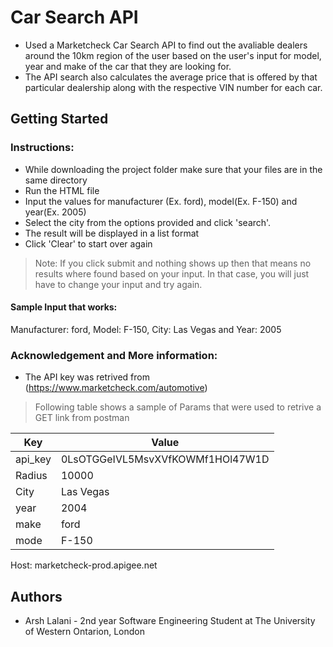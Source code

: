 # Car Search API 
* Used a Marketcheck Car Search API to find out the avaliable dealers around the 10km region of the user based on the user's input for model, year and make of the car that they are looking for. 
* The API search also calculates the average price that is offered by that particular dealership along with the respective VIN number for each car. 

## Getting Started
### Instructions:

* While downloading the project folder make sure that your files are in the same directory
* Run the HTML file
* Input the values for manufacturer (Ex. ford), model(Ex. F-150) and year(Ex. 2005)
* Select the city from the options provided and click 'search'.
* The result will be displayed in a list format
* Click 'Clear' to start over again

>Note: If you click submit and nothing shows up then that means no results where found based on your input. In that case, you will just have to change your input and try again. 

#### Sample Input that works: 
Manufacturer: ford, Model: F-150, City: Las Vegas and Year: 2005

### Acknowledgement and More information:
* The API key was retrived from (https://www.marketcheck.com/automotive)

>Following table shows a sample of Params that were used to retrive a GET link from postman

|Key   |Value    |
|------|---------|
|api_key| 0LsOTGGeIVL5MsvXVfKOWMf1HOl47W1D|
|Radius|10000|
|City| Las Vegas|
|year| 2004|
|make| ford|
|mode| F-150|

Host: marketcheck-prod.apigee.net

## Authors
* Arsh Lalani - 2nd year Software Engineering Student at The University of Western Ontarion, London


